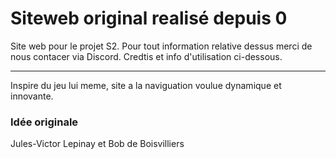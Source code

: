 # Siteweb original realisé depuis 0 

Site web pour le projet S2.
Pour tout information relative dessus merci de nous contacer via Discord.
Credtis et info d'utilisation ci-dessous.

***

Inspire du jeu lui meme, site a la naviguation voulue dynamique et innovante.

### Idée originale
Jules-Victor Lepinay et Bob de Boisvilliers
